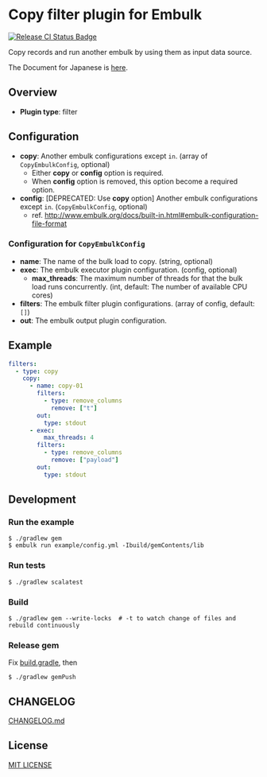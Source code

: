 # Copy filter plugin for Embulk

[![Release CI Status Badge](https://github.com/civitaspo/embulk-filter-copy/workflows/Release%20CI/badge.svg)](https://github.com/civitaspo/embulk-filter-copy/actions?query=workflow%3A%22Release+CI%22)

Copy records and run another embulk by using them as input data source.

The Document for Japanese is [here](http://qiita.com/Civitaspo/items/da8483c28817071d90dc).

## Overview

* **Plugin type**: filter

## Configuration

- **copy**: Another embulk configurations except `in`. (array of `CopyEmbulkConfig`, optional)
  - Either **copy** or **config** option is required.
  - When **config** option is removed, this option become a required option.
- **config**: [DEPRECATED: Use **copy** option] Another embulk configurations except `in`. (`CopyEmbulkConfig`, optional)
  - ref. http://www.embulk.org/docs/built-in.html#embulk-configuration-file-format

### Configuration for `CopyEmbulkConfig`

- **name**: The name of the bulk load to copy. (string, optional)
- **exec**: The embulk executor plugin configuration. (config, optional)
  - **max_threads**: The maximum number of threads for that the bulk load runs concurrently. (int, default: The number of available CPU cores)
- **filters**: The embulk filter plugin configurations. (array of config, default: `[]`)
- **out**: The embulk output plugin configuration.


## Example

```yaml
filters:
  - type: copy
    copy:
      - name: copy-01
        filters:
          - type: remove_columns
            remove: ["t"]
        out:
          type: stdout
      - exec:
          max_threads: 4
        filters:
          - type: remove_columns
            remove: ["payload"]
        out:
          type: stdout
```

## Development

### Run the example

```shell
$ ./gradlew gem
$ embulk run example/config.yml -Ibuild/gemContents/lib
```

### Run tests

```shell
$ ./gradlew scalatest
```

### Build

```
$ ./gradlew gem --write-locks  # -t to watch change of files and rebuild continuously
```

### Release gem
Fix [build.gradle](./build.gradle), then


```shell
$ ./gradlew gemPush
```

## CHANGELOG

[CHANGELOG.md](./CHANGELOG.md)

## License

[MIT LICENSE](./LICENSE)
